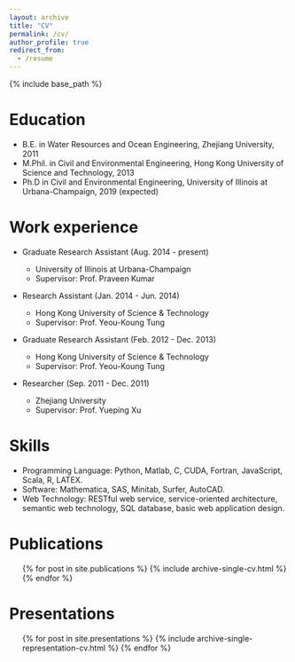 ```yaml
---
layout: archive
title: "CV"
permalink: /cv/
author_profile: true
redirect_from:
  - /resume
---
```


{% include base_path %}

Education
======
* B.E. in Water Resources and Ocean Engineering, Zhejiang University, 2011
* M.Phil. in Civil and Environmental Engineering, Hong Kong University of Science and Technology, 2013
* Ph.D in Civil and Environmental Engineering, University of Illinois at Urbana-Champaign, 2019 (expected)

Work experience
======
* Graduate Research Assistant (Aug. 2014 - present)
  * University of Illinois at Urbana-Champaign
  * Supervisor: Prof. Praveen Kumar

* Research Assistant (Jan. 2014 - Jun. 2014)
  * Hong Kong University of Science & Technology
  * Supervisor: Prof. Yeou-Koung Tung
  
* Graduate Research Assistant (Feb. 2012 - Dec. 2013)
  * Hong Kong University of Science & Technology
  * Supervisor: Prof. Yeou-Koung Tung

* Researcher (Sep. 2011 - Dec. 2011)
  * Zhejiang University
  * Supervisor: Prof. Yueping Xu
  
Skills
======
* Programming Language: Python, Matlab, C, CUDA, Fortran, JavaScript, Scala, R, LATEX.
* Software: Mathematica, SAS, Minitab, Surfer, AutoCAD.
* Web Technology: RESTful web service, service-oriented architecture, semantic web technology,
SQL database, basic web application design.

Publications
======
  <ul>{% for post in site.publications %}
    {% include archive-single-cv.html %}
  {% endfor %}</ul>
  
Presentations
======
  <ul>{% for post in site.presentations %}
    {% include archive-single-representation-cv.html %}
  {% endfor %}</ul>
